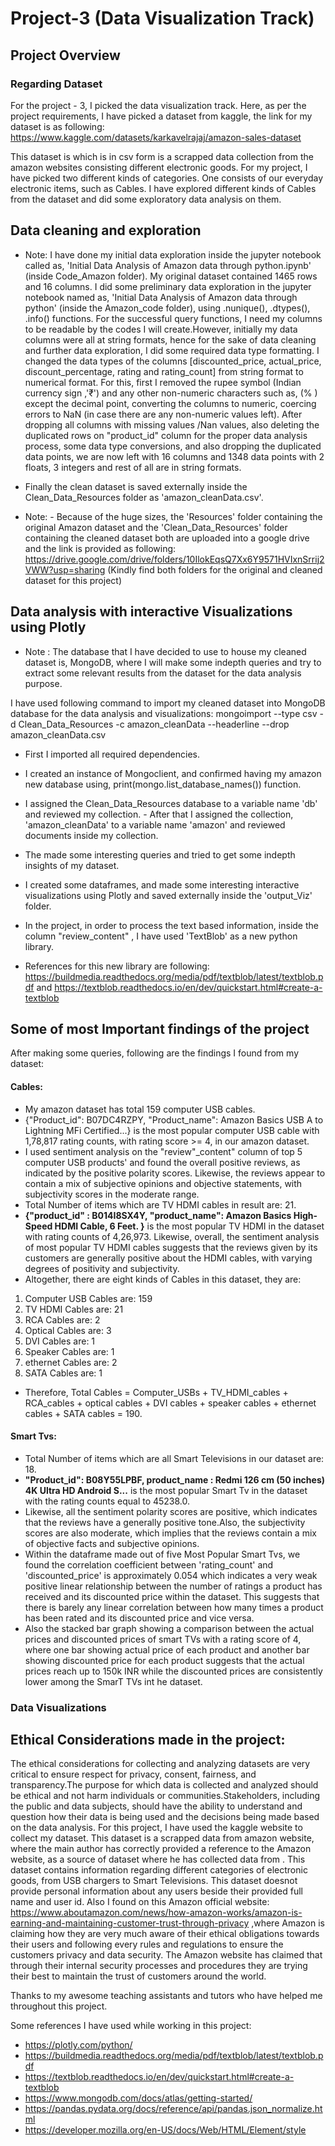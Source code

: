 # Project-3 (Data Visualization Track)

## Project Overview

### Regarding Dataset

For the project - 3, I picked the data visualization track. Here, as per the project requirements, I have picked a dataset from kaggle, the link for my dataset is as following:
https://www.kaggle.com/datasets/karkavelrajaj/amazon-sales-dataset

This dataset is which is in csv form is a scrapped data collection from the amazon websites consisting different electronic goods. For my project, I have  picked two different kinds of categories. One consists of our everyday electronic items, such as Cables. I have explored different kinds of Cables from the dataset and did some exploratory data analysis on them.

## Data cleaning and exploration 
- Note: I have done my initial data exploration inside the jupyter notebook called as, 'Initial Data Analysis of Amazon data through python.ipynb' (inside Code_Amazon folder).
My original dataset contained 1465 rows and 16 columns. I did some preliminary data exploration in the jupyter notebook named as, 'Initial Data Analysis of Amazon data through python' (inside the Amazon_code folder), using .nunique(), .dtypes(), .info() functions.  For the successful query functions, I need my columns to be readable by the codes I will create.However, initially my data columns were all at string formats, hence for the sake of data cleaning and further data exploration, I did some required data type formatting. I changed the data types of the columns [discounted_price, actual_price, discount_percentage, rating and rating_count] from string format to numerical format. For this, first I removed the rupee symbol (Indian currency sign ,'₹') and any other non-numeric characters such as, (% ) except the decimal point, converting the columns to numeric, coercing errors to NaN (in case there are any non-numeric values left). After dropping all columns with missing values /Nan values, also deleting the duplicated rows on "product_id" column for the proper data analysis process, some data type conversions, and also dropping the duplicated data points, we are now left with 16 columns and 1348 data points with 2 floats, 3 integers and rest of all are in string formats.

- Finally the clean dataset is saved externally inside the Clean_Data_Resources folder as 'amazon_cleanData.csv'.
- Note: - Because of the huge sizes, the 'Resources' folder containing the original Amazon dataset and the 'Clean_Data_Resources' folder containing the cleaned dataset both are uploaded into a google drive and the link is provided as following: https://drive.google.com/drive/folders/10IlokEqsQ7Xx6Y9571HVIxnSrrij2VWW?usp=sharing (Kindly find both folders for the original and cleaned dataset for this project)


## Data analysis with interactive Visualizations using Plotly

- Note : The database that I have decided to use to house my cleaned dataset is, MongoDB,  where I will make some indepth queries and try to extract some relevant results from the dataset for the data analysis purpose. 

I have used following command to import my cleaned dataset into MongoDB database for the data analysis and visualizations:
 mongoimport --type csv -d Clean_Data_Resources -c amazon_cleanData --headerline --drop amazon_cleanData.csv

- First I imported all required dependencies.
- I created an instance of Mongoclient, and confirmed having my amazon new database using, print(mongo.list_database_names()) function.
- I assigned the Clean_Data_Resources database to a variable name 'db' and reviewed my collection. - After that I assigned the collection, 'amazon_cleanData' to a variable name 'amazon' and reviewed documents inside my collection.
- The made some interesting queries and tried to get some indepth insights of my dataset.
- I created some dataframes, and made some interesting interactive visualizations using Plotly and saved externally inside the 'output_Viz' folder.
- In the project, in order to process the text based information, inside the column "review_content" , I have used 'TextBlob'  as a new python library. 

- References for this new library are following: https://buildmedia.readthedocs.org/media/pdf/textblob/latest/textblob.pdf and https://textblob.readthedocs.io/en/dev/quickstart.html#create-a-textblob

## Some of most Important findings of the project
After making some queries, following are the findings I found from my dataset:
#### Cables:
- My amazon dataset has total 159 computer USB cables. 
- {"Product_id": B07DC4RZPY, "Product_name": Amazon Basics USB A to Lightning MFi Certified...} is the most popular computer USB cable with 1,78,817 rating counts, with rating score >= 4, in our amazon dataset.
- I used sentiment analysis on the "review"_content" column of top 5 computer USB products' and found the overall positive reviews, as indicated by the positive polarity scores. Likewise, the reviews appear to contain a mix of subjective opinions and objective statements, with subjectivity scores in the moderate range.
- Total Number of items which are TV HDMI cables in result are: 21.
- **{"product_id" : B014I8SX4Y, "product_name": Amazon Basics High-Speed HDMI Cable, 6 Feet. }** is the most popular TV HDMI in the dataset with rating counts of 4,26,973. Likewise, overall, the sentiment analysis of most popular TV HDMI cables suggests that the reviews given by its customers are generally positive about the HDMI cables, with varying degrees of positivity and subjectivity.
- Altogether, there are eight kinds of Cables in this dataset, they are:
1. Computer USB Cables are: 159
2. TV HDMI Cables are: 21
3. RCA Cables are: 2
4. Optical Cables are: 3
5. DVI Cables are: 1
6. Speaker Cables are: 1
7. ethernet Cables are: 2
8. SATA Cables are: 1
- Therefore, Total Cables = Computer_USBs + TV_HDMI_cables + RCA_cables + optical cables + DVI cables + speaker cables + ethernet cables + SATA cables = 190.
#### Smart Tvs:
- Total Number of items which are all Smart Televisions in our dataset are: 18.
-  **"Product_id": B08Y55LPBF, product_name : Redmi 126 cm (50 inches) 4K Ultra HD Android S...** is the most popular Smart Tv in the dataset with the rating counts equal to 45238.0. 
- Likewise, all the sentiment polarity scores are positive, which indicates that the reviews have a generally positive tone.Also, the subjectivity scores are also moderate, which implies that the reviews contain a mix of objective facts and subjective opinions.
- Within the dataframe made out of five Most Popular Smart Tvs, we found the correlation coefficient between 'rating_count' and 'discounted_price' is approximately 0.054 which indicates a very weak positive linear relationship between the number of ratings a product has received and its discounted price within the dataset. This suggests that there is barely any linear correlation between how many times a product has been rated and its discounted price and vice versa.
- Also the stacked bar graph showing a comparison between the actual prices and discounted prices of smart TVs with a rating score of 4, where one bar showing actual price of each product and another bar showing discounted price for each product suggests that the actual prices reach up to 150k INR while the discounted prices are consistently lower among the SmarT TVs int he dataset.

###  Data Visualizations




## Ethical Considerations made in the project:
The ethical considerations for collecting and analyzing datasets are very critical to ensure respect for privacy, consent, fairness, and transparency.The purpose for which data is collected and analyzed should be ethical and not harm individuals or communities.Stakeholders, including the public and data subjects, should have the ability to understand and question how their data is being used and the decisions being made based on the data analysis. 
For this project, I have used the kaggle website to collect my dataset. This dataset is a scrapped data from amazon website, where the main author has correctly provided a reference to the Amazon website, as a source of dataset where he has collected data from . This dataset contains information regarding different categories of electronic goods, from USB chargers to Smart Televisions. This dataset doesnot provide personal information about any users beside their provided full name and user id. Also I found on this Amazon official website: https://www.aboutamazon.com/news/how-amazon-works/amazon-is-earning-and-maintaining-customer-trust-through-privacy ,where Amazon is claiming how they are very much aware of their ethical obligations towards their users and following every rules and regulations to ensure the customers privacy and data security. The Amazon website has claimed that through their internal security processes and procedures they are trying their best to maintain the trust of customers around the world.

Thanks to my awesome teaching assistants and tutors who have helped me throughout this project. 

Some references I have used while working in this project:
- https://plotly.com/python/
- https://buildmedia.readthedocs.org/media/pdf/textblob/latest/textblob.pdf
- https://textblob.readthedocs.io/en/dev/quickstart.html#create-a-textblob
- https://www.mongodb.com/docs/atlas/getting-started/
- https://pandas.pydata.org/docs/reference/api/pandas.json_normalize.html
- https://developer.mozilla.org/en-US/docs/Web/HTML/Element/style



